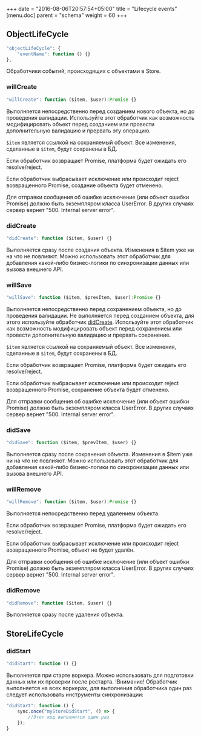 +++
date = "2016-08-06T20:57:54+05:00"
title = "Lifecycle events"
[menu.doc]
    parent = "schema"
    weight = 60
+++

## ObjectLifeCycle
~~~javascript
"objectLifeCycle": {
    "eventName": function () {}
},
~~~
Обработчики событий, происходящих с объектами в Store.

### willCreate
~~~javascript
"willCreate": function ($item, $user):Promise {}
~~~
Выполняется непосредственно перед созданием нового объекта, но до проведения валидации.
Используйте этот обработчик как возможность модифицировать объект перед созданием или провести
дополнительную валидацию и прервать эту операцию.

`$item` является ссылкой на сохраняемый объект. Все изменения, сделанные в `$item`, будут сохранены в БД.

Если обработчик возвращает Promise, платформа будет ожидать его resolve/reject.

Если обработчик выбрасывает исключение или происходит reject возвращенного Promise, создание объекта
будет отменено.

Для отправки сообщения об ошибке исключение (или объект ошибки Promise)
должно быть экземпляром класса UserError. В других случаях сервер вернет "500. Internal server error".

### didCreate
~~~javascript
"didCreate": function ($item, $user) {}
~~~
Выполняется сразу после создания объекта. Изменения в $item уже ни на что не повлияют. Можно использовать
этот обработчик для добавления какой-либо бизнес-логики по синхронизации данных или вызова внешнего API.

### willSave
~~~javascript
"willSave": function ($item, $prevItem, $user):Promise {}
~~~
Выполняется непосредственно перед сохранением объекта, но до проведения валидации. Не выполняется перед
созданием объекта, для этого используйте обработчик [didCreate](/site/doc/lifecycle_events/#willcreate).
Используйте этот обработчик как возможность модифицировать объект перед сохранением или провести
дополнительную валидацию и прервать сохранение.

`$item` является ссылкой на сохраняемый объект. Все изменения, сделанные в `$item`, будут сохранены в БД.

Если обработчик возвращает Promise, платформа будет ожидать его resolve/reject.

Если обработчик выбрасывает исключение или происходит reject возвращенного Promise, сохранение объекта
будет отменено.

Для отправки сообщения об ошибке исключение (или объект ошибки Promise)
должно быть экземпляром класса UserError. В других случаях сервер вернет "500. Internal server error".

### didSave
~~~javascript
"didSave": function ($item, $prevItem, $user) {}
~~~
Выполняется сразу после сохранения объекта. Изменения в $item уже ни на что не повлияют. Можно использовать
этот обработчик для добавления какой-либо бизнес-логики по синхронизации данных или вызова внешнего API.

### willRemove
~~~javascript
"willRemove": function ($item, $user):Promise {}
~~~
Выполняется непосредственно перед удалением объекта.

Если обработчик возвращает Promise, платформа будет ожидать его resolve/reject.

Если обработчик выбрасывает исключение или происходит reject возвращенного Promise, объект не будет удалён.

Для отправки сообщения об ошибке исключение (или объект ошибки Promise)
должно быть экземпляром класса UserError. В других случаях сервер вернет "500. Internal server error".

### didRemove
~~~javascript
"didRemove": function ($item, $user) {}
~~~
Выполняется сразу после удаления объекта.

## StoreLifeCycle
### didStart
~~~javascript
"didStart": function () {}
~~~
Выполняется при старте воркера. Можно использовать для подготовки данных или их проверки после рестарта.
!Внимание! Обработчик выполняется на всех воркерах, для выполнения обработчика один раз следует использовать
инструменты синхронизации:
```javascript
"didStart": function () {
    sync.once("myStoreDidStart", () => {
        //Этот код выполнится один раз
    });
}
```